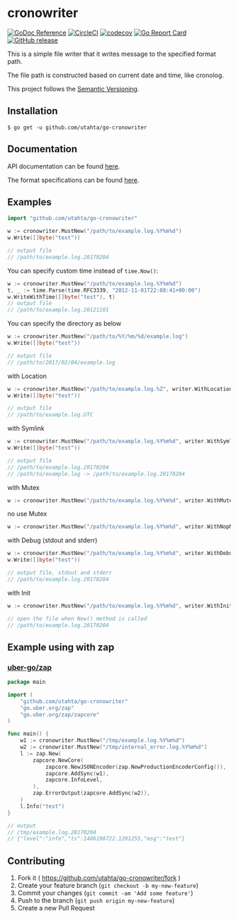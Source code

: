 # cronowriter

[![GoDoc Reference](https://godoc.org/github.com/utahta/go-cronowriter?status.svg)](http://godoc.org/github.com/utahta/go-cronowriter)
[![CircleCI](https://circleci.com/gh/utahta/go-cronowriter.svg?style=svg)](https://circleci.com/gh/utahta/go-cronowriter)
[![codecov](https://codecov.io/gh/utahta/go-cronowriter/branch/master/graph/badge.svg)](https://codecov.io/gh/utahta/go-cronowriter)
[![Go Report Card](https://goreportcard.com/badge/github.com/utahta/go-cronowriter)](https://goreportcard.com/report/github.com/utahta/go-cronowriter)
[![GitHub release](https://img.shields.io/github/release/utahta/go-cronowriter.svg)](https://github.com/utahta/go-cronowriter/releases)

This is a simple file writer that it writes message to the specified format path.

The file path is constructed based on current date and time, like cronolog.

This project follows the [Semantic Versioning](https://semver.org/).

## Installation

```
$ go get -u github.com/utahta/go-cronowriter
```

## Documentation

API documentation can be found [here](http://godoc.org/github.com/utahta/go-cronowriter).

The format specifications can be found [here](https://github.com/lestrrat-go/strftime#supported-conversion-specifications).

## Examples

```go
import "github.com/utahta/go-cronowriter"
```

```go
w := cronowriter.MustNew("/path/to/example.log.%Y%m%d")
w.Write([]byte("test"))

// output file
// /path/to/example.log.20170204
```

You can specify custom time instead of `time.Now()`:
```go
w := cronowriter.MustNew("/path/to/example.log.%Y%m%d")
t, _ := time.Parse(time.RFC3339, "2012-11-01T22:08:41+00:00")
w.WriteWithTime([]byte("test"), t)
// output file
// /path/to/example.log.20121101
```

You can specify the directory as below
```go
w := cronowriter.MustNew("/path/to/%Y/%m/%d/example.log")
w.Write([]byte("test"))

// output file
// /path/to/2017/02/04/example.log
```

with Location
```go
w := cronowriter.MustNew("/path/to/example.log.%Z", writer.WithLocation(time.UTC))
w.Write([]byte("test"))

// output file
// /path/to/example.log.UTC
```

with Symlink
```go
w := cronowriter.MustNew("/path/to/example.log.%Y%m%d", writer.WithSymlink("/path/to/example.log"))
w.Write([]byte("test"))

// output file
// /path/to/example.log.20170204
// /path/to/example.log -> /path/to/example.log.20170204
```

with Mutex
```go
w := cronowriter.MustNew("/path/to/example.log.%Y%m%d", writer.WithMutex())
```

no use Mutex
```go
w := cronowriter.MustNew("/path/to/example.log.%Y%m%d", writer.WithNopMutex())
```

with Debug (stdout and stderr)
```go
w := cronowriter.MustNew("/path/to/example.log.%Y%m%d", writer.WithDebug())
w.Write([]byte("test"))

// output file, stdout and stderr
// /path/to/example.log.20170204
```

with Init
```go
w := cronowriter.MustNew("/path/to/example.log.%Y%m%d", writer.WithInit())

// open the file when New() method is called
// /path/to/example.log.20170204
```

## Example using with zap

### [uber-go/zap](https://github.com/uber-go/zap)

```go
package main

import (
	"github.com/utahta/go-cronowriter"
	"go.uber.org/zap"
	"go.uber.org/zap/zapcore"
)

func main() {
	w1 := cronowriter.MustNew("/tmp/example.log.%Y%m%d")
	w2 := cronowriter.MustNew("/tmp/internal_error.log.%Y%m%d")
	l := zap.New(
		zapcore.NewCore(
			zapcore.NewJSONEncoder(zap.NewProductionEncoderConfig()),
			zapcore.AddSync(w1),
			zapcore.InfoLevel,
		),
		zap.ErrorOutput(zapcore.AddSync(w2)),
	)
	l.Info("test")
}

// output
// /tmp/example.log.20170204
// {"level":"info","ts":1486198722.1201255,"msg":"test"}
```

## Contributing

1. Fork it ( https://github.com/utahta/go-cronowriter/fork )
2. Create your feature branch (`git checkout -b my-new-feature`)
3. Commit your changes (`git commit -am 'Add some feature'`)
4. Push to the branch (`git push origin my-new-feature`)
5. Create a new Pull Request

